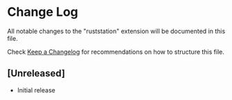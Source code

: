 # Change Log

All notable changes to the "ruststation" extension will be documented in this file.

Check [Keep a Changelog](http://keepachangelog.com/) for recommendations on how to structure this file.

## [Unreleased]

- Initial release